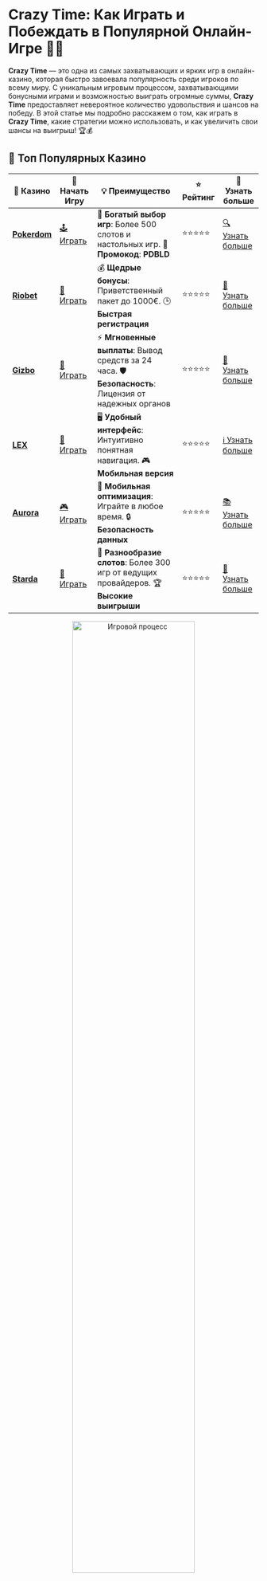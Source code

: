 # Crazy Time: Как Играть и Побеждать в Популярной Онлайн-Игре 🎰🔥

**Crazy Time** — это одна из самых захватывающих и ярких игр в онлайн-казино, которая быстро завоевала популярность среди игроков по всему миру. С уникальным игровым процессом, захватывающими бонусными играми и возможностью выиграть огромные суммы, **Crazy Time** предоставляет невероятное количество удовольствия и шансов на победу. В этой статье мы подробно расскажем о том, как играть в **Crazy Time**, какие стратегии можно использовать, и как увеличить свои шансы на выигрыш! 🏆💰

## 🌟 Топ Популярных Казино

| 🎲 **Казино** | 🔗 **Начать Игру** | 💡 **Преимущество** | ⭐ **Рейтинг** | 🔗 **Узнать больше** |
|--------------|---------------------|---------------------|----------------|----------------------|
| [**Pokerdom**](https://brandplay.link/4k77v2yx) | [🕹️ Играть](https://brandplay.link/4k77v2yx) | 🎉 **Богатый выбор игр**: Более 500 слотов и настольных игр. 🎁 **Промокод**: **PDBLD** | ⭐⭐⭐⭐⭐ | [🔍 Узнать больше](https://brandplay.link/4k77v2yx) |
| [**Riobet**](https://brandplay.link/7xBLTPyj) | [🎰 Играть](https://brandplay.link/7xBLTPyj) | 💰 **Щедрые бонусы**: Приветственный пакет до 1000€. 🕒 **Быстрая регистрация** | ⭐⭐⭐⭐⭐ | [📖 Узнать больше](https://brandplay.link/7xBLTPyj) |
| [**Gizbo**](https://brandplay.link/bprXw4YV) | [🎲 Играть](https://brandplay.link/bprXw4YV) | ⚡ **Мгновенные выплаты**: Вывод средств за 24 часа. 🛡️ **Безопасность**: Лицензия от надежных органов | ⭐⭐⭐⭐⭐ | [📝 Узнать больше](https://brandplay.link/bprXw4YV) |
| [**LEX**](https://brandplay.link/zW4hdDFV) | [🤑 Играть](https://brandplay.link/zW4hdDFV) | 🖥️ **Удобный интерфейс**: Интуитивно понятная навигация. 🎮 **Мобильная версия** | ⭐⭐⭐⭐⭐ | [ℹ️ Узнать больше](https://brandplay.link/zW4hdDFV) |
| [**Aurora**](https://10trafic-stat2.com/click/668546556bcc6313411604bd/6766/13032/subaccount) | [🎮 Играть](https://10trafic-stat2.com/click/668546556bcc6313411604bd/6766/13032/subaccount) | 📱 **Мобильная оптимизация**: Играйте в любое время. 🔒 **Безопасность данных** | ⭐⭐⭐⭐⭐ | [📚 Узнать больше](https://10trafic-stat2.com/click/668546556bcc6313411604bd/6766/13032/subaccount) |
| [**Starda**](https://brandplay.link/fB7xwRFL) | [🎯 Играть](https://brandplay.link/fB7xwRFL) | 🎰 **Разнообразие слотов**: Более 300 игр от ведущих провайдеров. 🏆 **Высокие выигрыши** | ⭐⭐⭐⭐⭐ | [🔎 Узнать больше](https://brandplay.link/fB7xwRFL) |

<div align="center">
    <img src="https://i.pinimg.com/originals/1d/b3/25/1db325483acbe642c6d4e6fdd73a4988.gif" alt="Игровой процесс" width="70%">
</div>

## 💎 Лучшие Бонусы и Акции

| 🎲 **Казино** | 🔗 **Начать Игру** | 💡 **Преимущество** | ⭐ **Рейтинг** | 🔗 **Узнать больше** |
|--------------|---------------------|---------------------|----------------|----------------------|
| [**Kometa**](https://brandplay.link/8ZymQJV8) | [🎰 Играть](https://brandplay.link/8ZymQJV8) | 🎁 **Эксклюзивные бонусы**: Регулярные акции и промо. 🔄 **Программы лояльности** | ⭐⭐⭐⭐☆ | [🔍 Узнать больше](https://brandplay.link/8ZymQJV8) |
| [**R7**](https://brandplay.link/bMd3Yjsw) | [🕹️ Играть](https://brandplay.link/bMd3Yjsw) | 🕒 **Круглосуточная поддержка**: Всегда на связи. 💸 **Высокие лимиты** | ⭐⭐⭐⭐☆ | [📖 Узнать больше](https://brandplay.link/bMd3Yjsw) |
| [**7K**](https://brandplay.link/BvQyFShp) | [🎲 Играть](https://brandplay.link/BvQyFShp) | 🌟 **Эксклюзивные бонусы**: Только для VIP игроков. 🎉 **Сезонные акции** | ⭐⭐⭐⭐☆ | [📝 Узнать больше](https://brandplay.link/BvQyFShp) |
| [**Kent**](https://brandplay.link/Fv2WP3js) | [🤑 Играть](https://brandplay.link/Fv2WP3js) | 📈 **Высокий RTP**: Более 98%. 💼 **Профессиональная поддержка** | ⭐⭐⭐⭐☆ | [ℹ️ Узнать больше](https://brandplay.link/Fv2WP3js) |
| [**1Xslots**](https://brandplay.link/hSB1khtr) | [🎮 Играть](https://brandplay.link/hSB1khtr) | 🎉 **Множество акций**: Еженедельные бонусы и турниры. 🛡️ **Безопасность** | ⭐⭐⭐⭐☆ | [📚 Узнать больше](https://brandplay.link/hSB1khtr) |
| [**Gama**](https://brandplay.link/j6NMKsDz) | [🎯 Играть](https://brandplay.link/j6NMKsDz) | 🔍 **Интуитивный интерфейс**: Легкость использования. 🏅 **Престижные турниры** | ⭐⭐⭐⭐☆ | [🔎 Узнать больше](https://brandplay.link/j6NMKsDz) |

<div align="center">
    <img src="https://i.pinimg.com/originals/1d/b3/25/1db325483acbe642c6d4e6fdd73a4988.gif" alt="Игровой процесс" width="70%">
</div>

## 🚀 Быстрые Выигрыши и Поддержка

| 🎲 **Казино** | 🔗 **Начать Игру** | 💡 **Преимущество** | ⭐ **Рейтинг** | 🔗 **Узнать больше** |
|--------------|---------------------|---------------------|----------------|----------------------|
| [**Onion**](https://brandplay.link/zBGRVpQ9) | [🎰 Играть](https://brandplay.link/zBGRVpQ9) | 🤑 **Низкие ставки**: Идеально для начинающих. 🔄 **Быстрые выводы** | ⭐⭐⭐⭐☆ | [🔍 Узнать больше](https://brandplay.link/zBGRVpQ9) |
| [**Чемпион**](https://temon-gter.cfd/go/lRq?p80412p304504pcc44t17455) | [🕹️ Играть](https://temon-gter.cfd/go/lRq?p80412p304504pcc44t17455) | 🏅 **Лояльная программа**: Награды за активность. 🎁 **Ежемесячные бонусы** | ⭐⭐⭐⭐☆ | [📖 Узнать больше](https://temon-gter.cfd/go/lRq?p80412p304504pcc44t17455) |
| [**Vavada**](https://vavadapartner.pro/?promo=ea5c9275-6854-4505-94fc-95ab18221945-linkb2) | [🎲 Играть](https://vavadapartner.pro/?promo=ea5c9275-6854-4505-94fc-95ab18221945-linkb2) | 🚀 **Быстрая регистрация**: Начните играть мгновенно. 🔐 **Безопасные транзакции** | ⭐⭐⭐⭐☆ | [📝 Узнать больше](https://vavadapartner.pro/?promo=ea5c9275-6854-4505-94fc-95ab18221945-linkb2) |
| [**Friends**](https://gofriends.kim/linkb2) | [🤑 Играть](https://gofriends.kim/linkb2) | 🤝 **Социальные игры**: Играйте с друзьями. 🌐 **Мультиплатформенность** | ⭐⭐⭐⭐☆ | [ℹ️ Узнать больше](https://gofriends.kim/linkb2) |
| [**1WIN**](https://brandplay.link/smXVpBbG) | [🎮 Играть](https://brandplay.link/smXVpBbG) | 🏆 **Спортивные ставки**: Широкий выбор видов спорта. 💵 **Высокие коэффициенты** | ⭐⭐⭐⭐☆ | [📚 Узнать больше](https://brandplay.link/smXVpBbG) |
| [**Drip**](https://drp-ircp01.com/c07e6a3db) | [🎯 Играть](https://drp-ircp01.com/c07e6a3db) | 🌐 **Инновационные игры**: Новейшие игровые технологии. 🛡️ **Высокая безопасность** | ⭐⭐⭐⭐☆ | [🔎 Узнать больше](https://drp-ircp01.com/c07e6a3db) |
| [**JoyCasino**](https://rpc30.call2me.pro/?/ru/registration?apkpop=0&partner=p24970p3291217pc98f) | [🎰 Играть](https://rpc30.call2me.pro/?/ru/registration?apkpop=0&partner=p24970p3291217pc98f) | 🎁 **Приятные бонусы**: Ежедневные акции и подарки. 🕹️ **Разнообразие игр** | ⭐⭐⭐⭐☆ | [🔍 Узнать больше](https://rpc30.call2me.pro/?/ru/registration?apkpop=0&partner=p24970p3291217pc98f) |

<div align="center">
    <img src="https://i.pinimg.com/originals/1d/b3/25/1db325483acbe642c6d4e6fdd73a4988.gif" alt="Игровой процесс" width="70%">
</div>
---

✨ **Выбирайте лучшее казино для себя и наслаждайтесь игрой! Удачи!** ✨

## Что Такое Crazy Time? 🎡

**Crazy Time** — это уникальная игра с колесом фортуны, которая проводится с участием живого ведущего. В игре используются большие колеса с секторами, каждый из которых имеет свою сумму или бонус. Игра включает четыре захватывающих бонусных раунда, что делает ее одной из самых динамичных и увлекательных игр в казино.

### Как Работает Crazy Time? 💡

Игра начинается с того, что ведущий вращает большое колесо с 54 секторами. Эти сектора разделены на несколько типов:
- **Числа**: 1, 2, 5, 10 — основная ставка.
- **Бонусные игры**: Coin Flip, Pachinko, Cash Hunt, Crazy Time — специальные раунды с дополнительными возможностями для выигрыша.

Игроки делают ставки на сектора, которые, по их мнению, будут выпадать, и затем ожидают результат вращения колеса.

## Как Играть в Crazy Time? 🎮

### 1. Выбор Сектора 🎯

Игроки начинают игру с выбора сектора, на который они хотят сделать ставку. В игре доступны следующие опции:
- **1, 2, 5, 10** — это основные ставки, на которые можно поставить деньги. Ставки на числа дают меньшее количество очков, но и вероятность выигрыша выше.
- **Бонусные игры** — на них можно ставить, чтобы получить шанс участвовать в более крупных раундах с увеличенными выплатами.

### 2. Ожидание Результата 🎉

После того как все ставки сделаны, ведущий вращает колесо. Если колесо останавливается на числе, то выплата производится в зависимости от сделанной ставки. Если же выпал сектор с бонусной игрой, начинается дополнительный раунд, который может принести еще более крупные выигрыши.

### 3. Бонусные Игры 🏅

В **Crazy Time** есть четыре бонусных раунда, каждый из которых имеет свои уникальные особенности:
- **Coin Flip**: игроки выбирают одну из сторон монеты, и если они угадывают, то получают умножение ставки.
- **Pachinko**: в этом раунде шарик падает по доске, и игроки могут выиграть умножение ставки, в зависимости от того, на какой сектор попадет шар.
- **Cash Hunt**: игроки выбирают один из множества объектов на экране, который скрывает умножение ставки.
- **Crazy Time**: главный бонусный раунд игры, в котором игроки могут выиграть огромные множества денег, в зависимости от того, где остановится колесо.

## Стратегии для Победы в Crazy Time 🎯

### 1. Стратегия Математического Подхода 📊

В **Crazy Time** можно использовать несколько базовых математических стратегий для увеличения своих шансов на успех. Одна из них — это ставка на бонусные игры. Хотя вероятность их выпадения меньше, чем на числа, возможный выигрыш может значительно превышать ставку.

#### Когда делать ставку на бонусные игры:
- **Если вы хотите увеличить свою потенциальную прибыль**, ставьте на бонусные игры. Эти раунды дают высокие выплаты, хотя вероятность их выпадения меньше.
- **Ставки на числа** (например, 1, 2, 5, 10) дают более стабильные выплаты, но их суммы могут быть значительно меньше.

### 2. Умение Управлять Банкроллом 💰

Как и в любой азартной игре, правильное управление банкроллом — это ключ к долгосрочному успеху. Устанавливая лимиты на ставки и проигрыши, вы сможете избежать крупных потерь и дольше наслаждаться игрой.

#### Советы по управлению банкроллом:
- **Устанавливайте лимиты** на ставку и проигрыш. Например, решите заранее, сколько денег вы готовы потратить за сессию.
- **Не ставьте все деньги на один сектор**. Разделите свои ставки между числами и бонусными играми, чтобы увеличить вероятность выигрыша.
- **Останавливайтесь вовремя**. Если вы достигли лимита выигрыша или проигрыша, лучше прекратить игру, чтобы не потерять все заработанное.

### 3. Применяйте Прогрессивные Ставки 🔄

Если вы хотите увеличить свою прибыль с помощью ставок, можно попробовать прогрессивные ставки. В этой стратегии вы увеличиваете свою ставку после каждого проигрыша, надеясь на выигрыш в следующем раунде.

#### Как использовать прогрессивные ставки:
- **После каждого проигрыша увеличивайте ставку**, чтобы покрыть предыдущие потери и получить прибыль.
- **Следите за своим банкроллом** и не увеличивайте ставку слишком сильно, чтобы избежать больших потерь.

### 4. Игровая Интуиция и Психология 🎭

В **Crazy Time** многое зависит от интуиции и удачи, но также важно следить за эмоциями и сохранять спокойствие. Как только вы начнете играть слишком агрессивно, ваши ставки могут стать неоправданно высокими, что приведет к быстрым потерям.

#### Советы для психологического успеха:
- **Играйтесь с умом**. Не следуйте за эмоциями, оставайтесь расчетливыми и осознавайте риски.
- **Не забывайте о веселье**. Crazy Time — это в первую очередь развлечение, и главное — получать удовольствие от игры.

## Преимущества Игры Crazy Time 🎉

- **Уникальные бонусы**: в игре есть множество бонусных раундов, которые делают ее захватывающей и непредсказуемой.
- **Живые ведущие**: игра проводится с реальными ведущими, что добавляет элемент живого общения и настоящей казино-атмосферы.
- **Высокие выплаты**: возможность выиграть значительные суммы благодаря бонусным играм и умножениям.

## Заключение

**Crazy Time** — это захватывающая и динамичная игра, которая сочетает в себе элементы классического колеса фортуны и бонусных раундов с огромными возможностями для выигрыша. Чтобы добиться успеха в этой игре, важно использовать стратегический подход, управлять своим банкроллом и выбирать правильные ставки. Удачи за столом и не забывайте получать удовольствие от процесса! 🎰🎉
